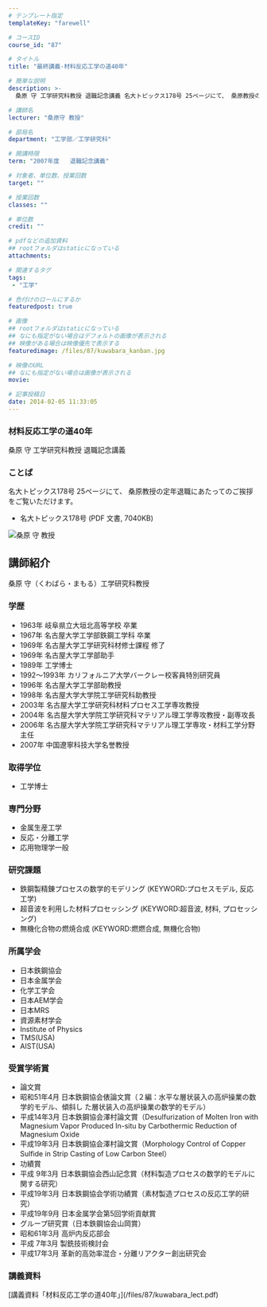 ```yaml
---
# テンプレート指定
templateKey: "farewell"

# コースID
course_id: "87"

# タイトル
title: "最終講義-材料反応工学の道40年"

# 簡単な説明
description: >-
  桑原 守 工学研究科教授 退職記念講義 名大トピックス178号 25ページにて、 桑原教授の定年退職にあたってのご挨拶をご覧いただけます。   * 名大トピックス178号 (PDF 文...

# 講師名
lecturer: "桑原守 教授"

# 部局名
department: "工学部／工学研究科"

# 開講時限
term: "2007年度	退職記念講義"

# 対象者、単位数、授業回数
target: ""

# 授業回数
classes: ""

# 単位数
credit: ""

# pdfなどの追加資料
## rootフォルダはstaticになっている
attachments: 

# 関連するタグ
tags:
 - "工学"

# 色付けのロールにするか
featuredpost: true

# 画像
## rootフォルダはstaticになっている
## なにも指定がない場合はデフォルトの画像が表示される
## 映像がある場合は映像優先で表示する
featuredimage: /files/87/kuwabara_kanban.jpg

# 映像のURL
## なにも指定がない場合は画像が表示される
movie: 

# 記事投稿日
date: 2014-02-05 11:33:05
---
```



### 材料反応工学の道40年

桑原 守 工学研究科教授 退職記念講義

### ことば

名大トピックス178号 25ページにて、 桑原教授の定年退職にあたってのご挨拶をご覧いただけます。

* 名大トピックス178号 (PDF 文書, 7040KB)



![桑原 守 教授](/files/87/kuwabara_kao.jpg) 
## 講師紹介

桑原 守（くわばら・まもる）工学研究科教授

### 学歴

* 1963年  岐阜県立大垣北高等学校 卒業
* 1967年  名古屋大学工学部鉄鋼工学科 卒業
* 1969年  名古屋大学工学研究科材修士課程 修了
* 1969年  名古屋大学工学部助手
* 1989年  工学博士
* 1992〜1993年 カリフォルニア大学バークレー校客員特別研究員
* 1996年  名古屋大学工学部助教授
* 1998年  名古屋大学大学院工学研究科助教授
* 2003年  名古屋大学工学研究科材料プロセス工学専攻教授
* 2004年  名古屋大学大学院工学研究科マテリアル理工学専攻教授・副専攻長
* 2006年  名古屋大学大学院工学研究科マテリアル理工学専攻・材料工学分野主任
* 2007年  中国遼寧科技大学名誉教授

### 取得学位

* 工学博士

### 専門分野

* 金属生産工学
* 反応・分離工学
* 応用物理学一般

### 研究課題

* 鉄鋼製精錬プロセスの数学的モデリング (KEYWORD:プロセスモデル, 反応工学)
* 超音波を利用した材料プロセッシング (KEYWORD:超音波, 材料, プロセッシング)
* 無機化合物の燃焼合成 (KEYWORD:燃燃合成, 無機化合物)

### 所属学会

* 日本鉄鋼協会
* 日本金属学会
* 化学工学会
* 日本AEM学会
* 日本MRS
* 資源素材学会
* Institute of Physics
* TMS(USA)
* AIST(USA)

### 受賞学術賞

* 論文賞
* 昭和51年4月 日本鉄鋼協会俵論文賞（２編：水平な層状装入の高炉操業の数学的モデル、傾斜し た層状装入の高炉操業の数学的モデル）
* 平成14年3月 日本鉄鋼協会澤村論文賞（Desulfurization of Molten Iron with Magnesium Vapor Produced In-situ by Carbothermic Reduction of Magnesium Oxide
* 平成19年3月 日本鉄鋼協会澤村論文賞（Morphology Control of Copper Sulfide in Strip Casting of Low Carbon Steel）
* 功績賞
* 平成 9年3月 日本鉄鋼協会西山記念賞（材料製造プロセスの数学的モデルに関する研究）
* 平成19年3月 日本鉄鋼協会学術功績賞（素材製造プロセスの反応工学的研究）
* 平成19年9月 日本金属学会第5回学術貢献賞
* グループ研究賞（日本鉄鋼協会山岡賞）
* 昭和61年3月 高炉内反応部会
* 平成 7年3月 製銑技術検討会
* 平成17年3月 革新的高効率混合・分離リアクター創出研究会


<h3>講義資料</h3>

<p>
[講義資料「材料反応工学の道40年」](/files/87/kuwabara_lect.pdf) 
</p>

